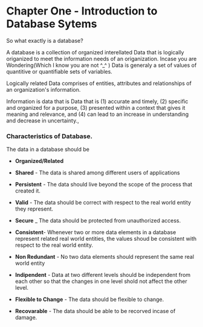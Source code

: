 # Chapter One - Introduction to Database Sytems
So what exactly is a database?

A database is a collection of organized interellated Data that is logically origanized to meet the information needs of an origanization.
Incase you are Wondering(Which I know you are not ^_^ )  Data is generaly a set of values of quantitive or quantifiable sets of variables. 

Logically related Data comprises of entities, attributes and relationships of an organization's information.

Information is data that is Data that is (1) accurate and timely, (2) specific and organized for a purpose, (3) presented within a context that gives it meaning and relevance, and (4) can lead to an increase in understanding and decrease in uncertainty.,

### Characteristics of Database.

The data in a database  should be 

* __Organized/Related__
* __Shared__ - The data is shared among different users of applications
* __Persistent__ - The data should live beyond the scope of the process that created it. 
* __Valid__ - The data should be correct with respect to the real world entity they represent. 
* __Secure__ _ The data should be protected from unauthorized access. 
* __Consistent__- Whenever two or more data elements  in a database represent related real world  entities, the values shoud  be consistent with respect to the real world entity. 
* __Non Redundant__ - No two data elements should represent the same real world entity

* __Indipendent__ -  Data at two different levels should be independent from each other so that  the changes in one level shold not affect the other level. 
* __Flexible to Change__ - The data should be flexible to change. 
* __Recovarable__ - The data should be able to be recorved incase of damage. 
